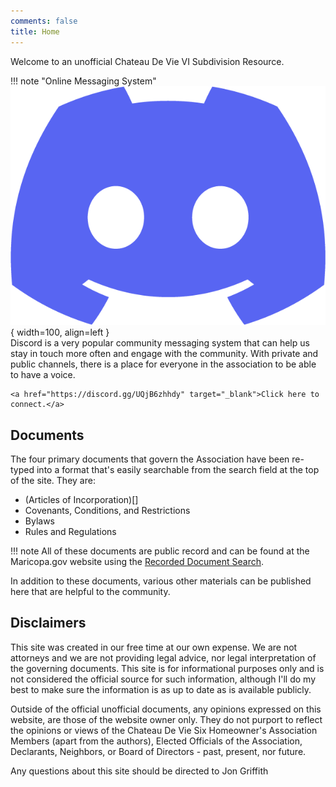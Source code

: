 ```yaml
---
comments: false
title: Home
---
```

Welcome to an unofficial Chateau De Vie VI Subdivision Resource.  

!!! note "Online Messaging System"
    ![Image](media/discord.png){ width=100, align=left }  
    Discord is a very popular community messaging system that can help us stay in touch more often and engage with the community.  With private and public channels, there is a place for everyone in the association to be able to have a voice.

    <a href="https://discord.gg/UQjB6zhhdy" target="_blank">Click here to connect.</a>

## Documents

The four primary documents that govern the Association have been re-typed into a format that's easily searchable from the search field at the top of the site.  They are:

  * (Articles of Incorporation)[]
  * Covenants, Conditions, and Restrictions
  * Bylaws
  * Rules and Regulations

!!! note
    All of these documents are public record and can be found at the Maricopa.gov website using the <a href="https://recorder.maricopa.gov/recdocdata/" target="_blank">Recorded Document Search</a>.

In addition to these documents, various other materials can be published here that are helpful to the community.

## Disclaimers

This site was created in our free time at our own expense.  We are not attorneys and we are not providing legal advice, nor legal interpretation of the governing documents. This site is for informational purposes only and is not considered the official source for such information, although I'll do my best to make sure the information is as up to date as is available publicly.

Outside of the official unofficial documents, any opinions expressed on this website, are those of the website owner only.  They do not purport to reflect the opinions or views of the Chateau De Vie Six Homeowner's Association Members (apart from the authors), Elected Officials of the Association, Declarants, Neighbors, or Board of Directors - past, present, nor future.

Any questions about this site should be directed to Jon Griffith
